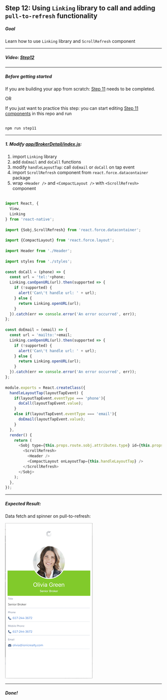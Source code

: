 ## Step 12: Using `Linking` library to call and adding `pull-to-refresh` functionality


##### Goal

Learn how to use `Linking` library and `ScrollRefresh` component

***

##### Video: [Step12](https://youtu.be/RY2vn2bT6XU?t=1639)

***

##### Before getting started

If you are building your app from scratch: [Step 11](/tutorial/step11_compact_layout_event_handling/) needs to be completed.

OR

If you just want to practice this step: you can start editing [Step 11 components](/tutorial/step11_compact_layout_event_handling/) in this repo and run

```

npm run step11

```

***

##### 1. Modify [app/BrokerDetail/index.js](/tutorial/step11_compact_layout_event_handling/app/BrokerDetail/index.js):

1. import `Linking` library
2. add `doEmail` and `doCall` functions
3. modify `handleLayoutTap`: call `doEmail` or `doCall` on tap event 
4. import `ScrollRefresh` component from `react.force.datacontainer` package
5. wrap `<Header />` and `<CompactLayout />` with `<ScrollRefresh>` component 
 
```js

import React, {
  View,
  Linking
} from 'react-native';

import {Sobj,ScrollRefresh} from 'react.force.datacontainer';

import {CompactLayout} from 'react.force.layout';

import Header from './Header';

import styles from './styles';

const doCall = (phone) => {
  const url = 'tel:'+phone;
  Linking.canOpenURL(url).then(supported => {
    if (!supported) {
      alert('Can\'t handle url: ' + url);
    } else {
      return Linking.openURL(url);
    }
  }).catch(err => console.error('An error occurred', err));
};

const doEmail = (email) => {
  const url = 'mailto:'+email;
  Linking.canOpenURL(url).then(supported => {
    if (!supported) {
      alert('Can\'t handle url: ' + url);
    } else {
      return Linking.openURL(url);
    }
  }).catch(err => console.error('An error occurred', err));
};

module.exports = React.createClass({
  handleLayoutTap(layoutTapEvent) {
    if(layoutTapEvent.eventType === 'phone'){
      doCall(layoutTapEvent.value);
    }
    else if(layoutTapEvent.eventType === 'email'){
      doEmail(layoutTapEvent.value);
    }
  },
  render() {
    return (
      <Sobj type={this.props.route.sobj.attributes.type} id={this.props.route.sobj.Id} style={styles.container}>
        <ScrollRefresh>
          <Header />
          <CompactLayout onLayoutTap={this.handleLayoutTap} />
        </ScrollRefresh>
      </Sobj>
    );
  },
});

```

***

##### Expected Result:

Data fetch and spinner on pull-to-refresh:

![iOS Screenshot](/tutorial/README_FILES/step12.png?raw=true)

***

##### Done!
